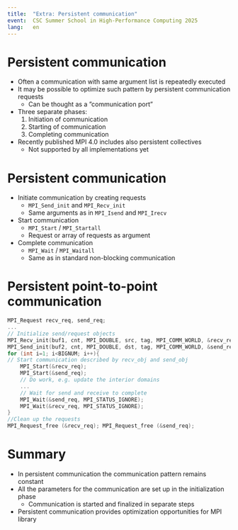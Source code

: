 ```yaml
---
title:  "Extra: Persistent communication"
event:  CSC Summer School in High-Performance Computing 2025
lang:   en
---
```


# Persistent communication

- Often a communication with same argument list is repeatedly executed
- It may be possible to optimize such pattern by persistent communication requests
    - Can be thought as a ”communication port”
- Three separate phases:
    1. Initiation of communication
    2. Starting of communication
    3. Completing communication
- Recently published MPI 4.0 includes also persistent collectives
    - Not supported by all implementations yet

# Persistent communication

- Initiate communication by creating requests
    - `MPI_Send_init` and `MPI_Recv_init`
    - Same arguments as in `MPI_Isend` and `MPI_Irecv`
- Start communication
    - `MPI_Start` / `MPI_Startall`
    - Request or array of requests as argument
- Complete communication
    - `MPI_Wait` / `MPI_Waitall`
    - Same as in standard non-blocking communication

# Persistent point-to-point communication

```c
MPI_Request recv_req, send_req;
...
// Initialize send/request objects
MPI_Recv_init(buf1, cnt, MPI_DOUBLE, src, tag, MPI_COMM_WORLD, &recv_req);
MPI_Send_init(buf2, cnt, MPI_DOUBLE, dst, tag, MPI_COMM_WORLD, &send_req);
for (int i=1; i<BIGNUM; i++){
// Start communication described by recv_obj and send_obj
    MPI_Start(&recv_req);
    MPI_Start(&send_req);
    // Do work, e.g. update the interior domains
    ...
    // Wait for send and receive to complete
    MPI_Wait(&send_req, MPI_STATUS_IGNORE);
    MPI_Wait(&recv_req, MPI_STATUS_IGNORE);
}
//Clean up the requests
MPI_Request_free (&recv_req); MPI_Request_free (&send_req);
```

# Summary

- In persistent communication the communication pattern remains constant
- All the parameters for the communication are set up in the initialization phase
    - Communication is started and finalized in separate steps
- Persistent communication provides optimization opportunities for MPI library

